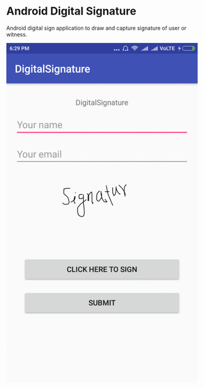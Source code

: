 # Android Digital Signature
Android digital sign application to draw and capture signature of user or witness.

![Signature](https://github.com/PrabhunathY/AndroidDigitalSignature/blob/master/hnet.com-gifmaker_KboiYY.gif "your sign")
